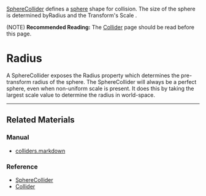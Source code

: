 [SphereCollider](https://github.com/ZilchEngine/ZilchDocs/blob/master/code_reference/class_reference/spherecollider.markdown) defines a [sphere](https://en.wikipedia.org/wiki/Sphere ) shape for collision. The size of the sphere is determined byRadius  and the Transform's Scale .

(NOTE) **Recommended Reading:** The [Collider](https://github.com/ZilchEngine/ZilchDocs/blob/master/zilch_editor_documentation/zeromanual/physics/colliders.markdown) page should be read before this page.

 #  Radius
A SphereCollider exposes the Radius  property which determines the pre-transform radius of the sphere. The SphereCollider will always be a perfect sphere, even when non-uniform scale is present. It does this by taking the largest scale value to determine the radius in world-space.

---
 ##  Related Materials
 ###  Manual
- [colliders.markdown](https://github.com/ZilchEngine/ZilchDocs/blob/master/zilch_editor_documentation/zeromanual/physics/colliders.markdown)

 ###  Reference
- [SphereCollider](https://github.com/ZilchEngine/ZilchDocs/blob/master/code_reference/class_reference/spherecollider.markdown)
- [Collider](https://github.com/ZilchEngine/ZilchDocs/blob/master/code_reference/class_reference/collider.markdown) 

 